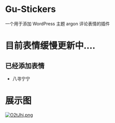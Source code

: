 # Gu-Stickers
一个用于添加 WordPress 主题 argon 评论表情的插件

# 目前表情缓慢更新中....

## 已经添加表情
- 八寻宁宁

# 展示图
[![O2tJhj.png](https://s1.ax1x.com/2022/05/15/O2tJhj.png)](https://imgtu.com/i/O2tJhj)
